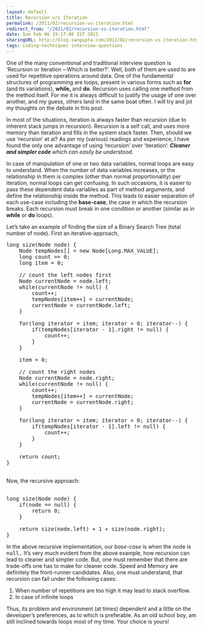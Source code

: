 ```yaml
---
layout: default
title: Recursion v/s Iteration
permalink: /2011/02/recursion-vs-iteration.html
redirect_from: "/2011/02/recursion-vs-iteration.html"
date: Sun Feb 06 19:17:00 IST 2011
sharingURL: http://blog.sangupta.com/2011/02/recursion-vs-iteration.html
tags: coding-techniques interview-questions
---
```

<p>One of the many conventional and traditional interview question is ‘Recursion or Iteration – Which is better?’. Well, both of them are used to are used for repetitive operations around data. One of the fundamental structures of programming are loops, present in various forms such as <strong>for </strong>(and its variations), <strong>while, </strong>and <strong>do</strong>. Recursion uses calling one method from the method itself. For me it is always difficult to justify the usage of one over another, and my guess, others land in the same boat often. I will try and jot my thoughts on the debate in this post.</p>
<p>In most of the situations, iteration is always faster than recursion (due to inherent stack jumps in recursion). Recursion is a self call, and uses more memory than iteration and fills in the system stack faster. Then, should we use ‘recursion’ et al? As per my (various) readings and experience, I have found the only one advantage of using ‘recursion’ over ‘iteration’: <em><strong>Cleaner and simpler code </strong>which can easily be understood.</em> </p>
<p>In case of manipulation of one or two data variables, normal loops are easy to understand. When the number of data variables increases, or the relationship in them is complex (other than normal proportionality) per iteration, normal loops can get confusing. In such occasions, it is easier to pass these dependent data variables as part of method arguments, and define the relationship inside the method. This leads to easier separation of each use-case including the <strong>base-case</strong>, the case in which the recursion breaks. Each recursion must break in one condition or another (similar as in <strong>while</strong> or <strong>do</strong> loops).</p>
<p>Let’s take an example of finding the size of a Binary Search Tree (total number of node). First an iterative-approach,</p>
<pre class="brush: java">long size(Node node) {<br>    Node tempNodes[] = new Node[Long.MAX_VALUE];<br>    long count == 0;<br>    long item = 0;<br><br>    // count the left nodes first<br>    Node currentNode = node.left;<br>    while(currentNode != null) {<br>        count++;<br>        tempNodes[item++] = currentNode;<br>        currentNode = currentNode.left;<br>    }<br><br>    for(long iterator = item; iterator &gt; 0; iterator--) {<br>        if(tempNodes[iterator - 1].right != null) {<br>            count++;<br>        }<br>    }<br><br>    item = 0;<br><br>    // count the right nodes<br>    Node currentNode = node.right;<br>    while(currentNode != null) {<br>        count++;<br>        tempNodes[item++] = currentNode;<br>        currentNode = currentNode.right;<br>    }<br><br>    for(long iterator = item; iterator &gt; 0; iterator--) {<br>        if(tempNodes[iterator - 1].left != null) {<br>            count++;<br>        }<br>    }<br><br>    return count;<br>}</pre>
<br>Now, the recursive approach:
<br>
<br>
<pre class="brush: java">long size(Node node) {<br>    if(node == null) {<br>        return 0;<br>    }<br><br>    return size(node.left) + 1 + size(node.right);<br>}</pre>
<p>In the above recursive implementation, our <em>base-case</em> is when the node is <tt>null.</tt> It’s very much evident from the above example, how recursion can lead to cleaner and simpler code. But, one must remember that there are trade-offs one has to make for cleaner code. Speed and Memory are definitely the front-runner candidates. Also, one must understand, that recursion can fail under the following cases:</p>
<ol>
    <li>When number of repetitions are too high it may lead to stack overflow. </li>
    <li>In case of infinite loops</li>
</ol>
<p>Thus, its problem and environment (at times) dependent and a little on the developer’s preferences, as to which is preferable. As an old school boy, am still inclined towards loops most of my time. Your choice is yours!</p>
